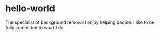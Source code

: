 # hello-world
The specialist of background removal
I enjoy helping people.
I like to be fully committed to what I do.
